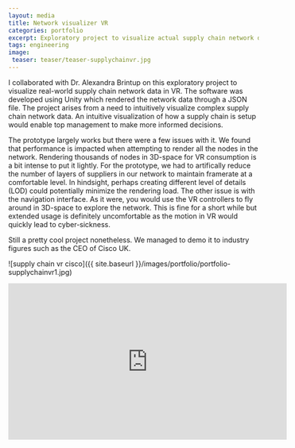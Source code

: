 ```yaml
---
layout: media
title: Network visualizer VR 
categories: portfolio
excerpt: Exploratory project to visualize actual supply chain network data in VR.
tags: engineering
image:
 teaser: teaser/teaser-supplychainvr.jpg
---
```


I collaborated with Dr. Alexandra Brintup on this exploratory project to visualize real-world supply chain network data in VR. The software was developed using Unity which rendered the network data through a JSON file. The project arises from a need to intuitively visualize complex supply chain network data. An intuitive visualization of how a supply chain is setup would enable top management to make more informed decisions.

The prototype largely works but there were a few issues with it. We found that performance is impacted when attempting to render all the nodes in the network. Rendering thousands of nodes in 3D-space for VR consumption is a bit intense to put it lightly. For the prototype, we had to artifically reduce the number of layers of suppliers in our network to maintain framerate at a comfortable level. In hindsight, perhaps creating different level of details (LOD) could potentially minimize the rendering load. The other issue is with the navigation interface. As it were, you would use the VR controllers to fly around in 3D-space to explore the network. This is fine for a short while but extended usage is definitely uncomfortable as the motion in VR would quickly lead to cyber-sickness.

Still a pretty cool project nonetheless. We managed to demo it to industry figures such as the CEO of Cisco UK.

![supply chain vr cisco]({{ site.baseurl }}/images/portfolio/portfolio-supplychainvr1.jpg)

<iframe width="560" height="315" src="https://www.youtube.com/embed/yCp0aCdyA00" title="YouTube video player" frameborder="0" allow="accelerometer; autoplay; clipboard-write; encrypted-media; gyroscope; picture-in-picture" allowfullscreen></iframe>